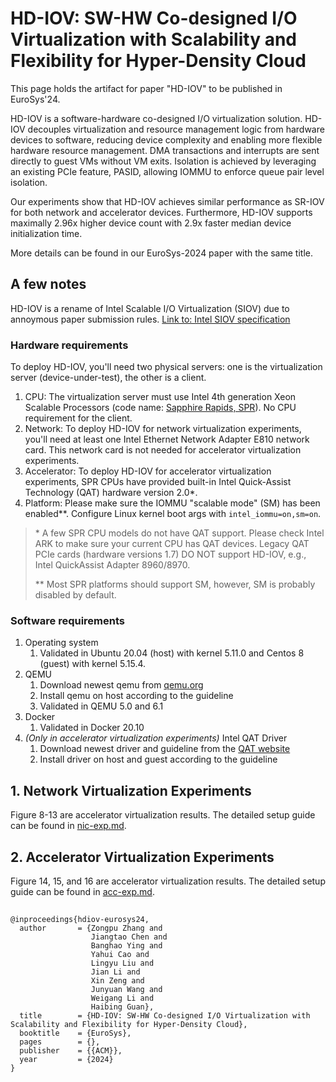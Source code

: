 # HD-IOV: SW-HW Co-designed I/O Virtualization with Scalability and Flexibility for Hyper-Density Cloud

This page holds the artifact for paper "HD-IOV" to be published in EuroSys'24.

HD-IOV is a software-hardware co-designed I/O virtualization solution. HD-IOV decouples virtualization and resource management logic from hardware devices to software, reducing device complexity and enabling more flexible hardware resource management. DMA transactions and interrupts are sent directly to guest VMs without VM exits. Isolation is achieved by leveraging an existing PCIe feature, PASID, allowing IOMMU to enforce queue pair level isolation. 

Our experiments show that HD-IOV achieves similar performance as SR-IOV for both network and accelerator devices. Furthermore, HD-IOV supports maximally 2.96x higher device count with 2.9x faster median device initialization time.

More details can be found in our EuroSys-2024 paper with the same title.

## A few notes
HD-IOV is a rename of Intel Scalable I/O Virtualization (SIOV) due to annoymous paper submission rules. [Link to: Intel SIOV specification](https://cdrdv2-public.intel.com/671403/intel-scalable-io-virtualization-technical-specification.pdf)

### Hardware requirements
To deploy HD-IOV, you'll need two physical servers: one is the virtualization server (device-under-test), the other is a client.
1. CPU: The virtualization server must use Intel 4th generation Xeon Scalable Processors (code name: [Sapphire Rapids, SPR](https://ark.intel.com/content/www/us/en/ark/products/codename/126212/products-formerly-sapphire-rapids.html)). No CPU requirement for the client.
1. Network: To deploy HD-IOV for network virtualization experiments, you'll need at least one Intel Ethernet Network Adapter E810 network card. This network card is not needed for accelerator virtualization experiments.
2. Accelerator: To deploy HD-IOV for accelerator virtualization experiments, SPR CPUs have provided built-in Intel Quick-Assist Technology (QAT) hardware version 2.0\*.
3. Platform: Please make sure the IOMMU "scalable mode" (SM) has been enabled\*\*. Configure Linux kernel boot args with `intel_iommu=on,sm=on`.

> \* A few SPR CPU models do not have QAT support. Please check Intel ARK to make sure your current CPU has QAT devices. Legacy QAT PCIe cards (hardware versions 1.7) DO NOT support HD-IOV, e.g., Intel QuickAssist Adapter 8960/8970.
> 
> \*\* Most SPR platforms should support SM, however, SM is probably disabled by default.

### Software requirements

1. Operating system
    1. Validated in Ubuntu 20.04 (host) with kernel 5.11.0 and Centos 8 (guest) with kernel 5.15.4.
1. QEMU
    1. Download newest qemu from [qemu.org](https://www.qemu.org/)
    2. Install qemu on host according to the guideline
    3. Validated in QEMU 5.0 and 6.1
1. Docker
    1. Validated in Docker 20.10
1. *(Only in accelerator virtualization experiments)* Intel QAT Driver
    1. Download newest driver and guideline from the [QAT website](https://www.intel.com/content/www/us/en/download/765501/intel-quickassist-technology-driver-for-linux-hw-version-2-0.html)
    2. Install driver on host and guest according to the guideline

## 1. Network Virtualization Experiments
Figure 8-13 are accelerator virtualization results. The detailed setup guide can be found in [nic-exp.md](https://github.com/Maphist0/hdiov-ae/blob/main/nic-exp.md).

## 2. Accelerator Virtualization Experiments
Figure 14, 15, and 16 are accelerator virtualization results. The detailed setup guide can be found in [acc-exp.md](https://github.com/Maphist0/hdiov-ae/blob/main/acc-exp.md).

##
```
@inproceedings{hdiov-eurosys24,
  author       = {Zongpu Zhang and
                  Jiangtao Chen and
                  Banghao Ying and
                  Yahui Cao and
                  Lingyu Liu and
                  Jian Li and
                  Xin Zeng and
                  Junyuan Wang and
                  Weigang Li and
                  Haibing Guan},
  title        = {HD-IOV: SW-HW Co-designed I/O Virtualization with Scalability and Flexibility for Hyper-Density Cloud},
  booktitle    = {EuroSys},
  pages        = {},
  publisher    = {{ACM}},
  year         = {2024}
}
```
